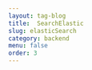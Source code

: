 ```yaml
---
layout: tag-blog
title:  SearchElastic
slug: elasticSearch
category: backend
menu: false
order: 3
---
```

